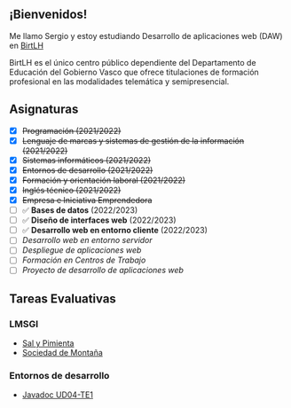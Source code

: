 ## ¡Bienvenidos!
Me llamo Sergio y estoy estudiando Desarrollo de aplicaciones web (DAW) en [BirtLH](https://birt.eus)

BirtLH es el único centro público dependiente del Departamento de Educación del Gobierno Vasco que ofrece titulaciones de formación profesional en las modalidades telemática y semipresencial.

## Asignaturas

- [x] ~~Programación (2021/2022)~~
- [x] ~~Lenguaje de marcas y sistemas de gestión de la información (2021/2022)~~
- [x] ~~Sistemas informáticos (2021/2022)~~
- [x] ~~Entornos de desarrollo (2021/2022)~~
- [x] ~~Formación y orientación laboral (2021/2022)~~
- [x] ~~Inglés técnico (2021/2022)~~
- [x] ~~Empresa e Iniciativa Emprendedora~~
- [ ] :white_check_mark: **Bases de datos** (2022/2023)
- [ ] :white_check_mark: **Diseño de interfaces web** (2022/2023)
- [ ] :white_check_mark: **Desarrollo web en entorno cliente** (2022/2023)
- [ ] _Desarrollo web en entorno servidor_
- [ ] _Despliegue de aplicaciones web_
- [ ] _Formación en Centros de Trabajo_
- [ ] _Proyecto de desarrollo de aplicaciones web_

## Tareas Evaluativas

### LMSGI
+ [Sal y Pimienta](https://s-moreno.github.io/salpimienta/)
+ [Sociedad de Montaña](https://s-moreno.github.io/sociedadmonte/)

### Entornos de desarrollo
+ [Javadoc UD04-TE1](https://s-moreno.github.io/ED04-TE1-JAVADOC/)
